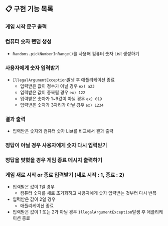 ## 📋 구현 기능 목록
### 게임 시작 문구 출력
### 컴퓨터 숫자 랜덤 생성
 - `Randoms.pickNumberInRange()`를 사용해 컴퓨터 숫자 List 생성하기
### 사용자에게 숫자 입력받기
 - `IllegalArgumentException`발생 후 애플리케이션 종료
    - 입력받은 값이 정수가 아닐 경우 `ex) a23`
    - 입력받은 값이 중복될 경우 `ex) 122`
    - 입력받은 숫자가 1~9값이 아닐 경우 `ex) 019`
    - 입력받은 숫자가 3자리가 아닐 경우 `ex) 1234`
### 결과 출력
 -  입력받은 숫자와 컴퓨터 숫자 List를 비교해서 결과 출력
### 정답이 아닐 경우 사용자에게 숫자 다시 입력받기
### 정답을 맞혔을 경우 게임 종료 메시지 출력하기
### 게임 새로 시작 or 종료 입력받기 (새로 시작 : 1, 종료 : 2)
-  입력받은 값이 1일 경우
    - 컴퓨터 숫자를 새로 초기화하고 사용자에게 숫자 입력받는 것부터 다시 반복
-  입력받은 값이 2일 경우
    - 애플리케이션 종료
-  입력받은 값이 1 또는 2가 아닐 경우 `IllegalArgumentException`발생 후 애플리케이션 종료

